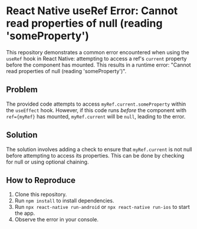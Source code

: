# React Native useRef Error: Cannot read properties of null (reading 'someProperty')

This repository demonstrates a common error encountered when using the `useRef` hook in React Native: attempting to access a ref's `current` property before the component has mounted. This results in a runtime error: "Cannot read properties of null (reading 'someProperty')".

## Problem
The provided code attempts to access `myRef.current.someProperty` within the `useEffect` hook. However, if this code runs *before* the component with `ref={myRef}` has mounted, `myRef.current` will be `null`, leading to the error.

## Solution
The solution involves adding a check to ensure that `myRef.current` is not null before attempting to access its properties. This can be done by checking for null or using optional chaining.

## How to Reproduce
1. Clone this repository.
2. Run `npm install` to install dependencies.
3. Run `npx react-native run-android` or `npx react-native run-ios` to start the app.
4. Observe the error in your console.